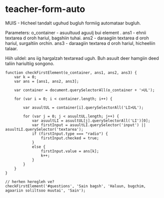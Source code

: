 # teacher-form-auto
MUIS - Hicheel tandalt uguhud bugluh formiig automataar bugluh.

Parameters:
o_container - asuultuud aguulj bui element .
ans1 - ehnii textarea d oroh hariul, bagshiin tuhai.
ans2 - daraagiin  textarea d oroh hariul, surgaltiin orchin.
ans3 - daraagiin  textarea d oroh hariul, hicheeliin talaar.

Hiih uildel:
ans iig hargalzah textaread uguh.
Buh asuult deer hamgiin deed taliin hariultiig songono.

	function checkFirstElement(o_container, ans1, ans2, ans3) {
		var k = 0;
		var ans = [ans1, ans2, ans3];

		var container = document.querySelectorAll(o_container + '>UL');

		for (var i = 0; i < container.length; i++) {

			var asuultUL = container[i].querySelectorAll('LI>UL');

			for (var j = 0; j < asuultUL.length; j++) {
				var asuultLI = asuultUL[j].querySelectorAll('LI')[0];
				var firstInput = asuultLI.querySelector('input') || asuultLI.querySelector('textarea');
				if (firstInput.type === "radio") {
					firstInput.checked = true;
				}
				else {
					firstInput.value = ans[k];
					k++;
				}
			}
		}
	}

	// herhen heregleh ve?
	checkFirstElement('#questions', 'Sain bagsh', 'Haluun, bugchim, agaariin soliltsoo muutai', 'Sain');
